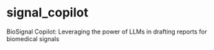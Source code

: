 # signal_copilot
BioSignal Copilot: Leveraging the power of LLMs in drafting reports for biomedical signals
